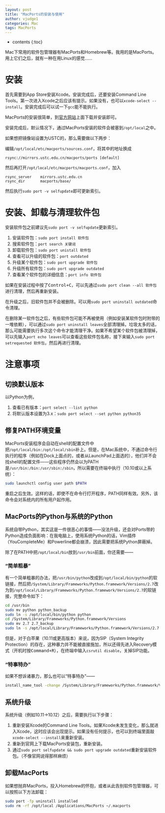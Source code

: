 ```yaml
---
layout: post
title: "MacPorts的安装与使用"
author: vjudge1
categories: Mac
tags: MacPorts
---
```

* contents
{:toc}

Mac下常用的软件包管理器有MacPorts和Homebrew等。我用的是MacPorts。用上它们之后，就有一种在用Linux的感觉……




# 安装

首先需要到App Store安装Xcode。安装完成后，还要安装Command Line Tools。第一次进入Xcode之后应该有提示。如果没有，也可以`xcode-select --install`。安装完成后可以试一下`gcc`能不能执行。

MacPorts的安装很简单，到[官方网站](https://www.macports.org/install.php)上面下载并安装即可。

安装完成后，默认情况下，通过MacPorts安装的软件会被塞到`/opt/local`之中。

如果想把镜像站设置为USTC的，那么需要做以下两步：

编辑`/opt/local/etc/macports/sources.conf`，将其中的地址换成

    rsync://mirrors.ustc.edu.cn/macports/ports [default]

然后再打开`/opt/local/etc/macports/macports.conf`，加入

    rsync_server    mirrors.ustc.edu.cn
    rsync_dir       macports/base/

然后执行`sudo port -v selfupdate`即可更新索引。

# 安装、卸载与清理软件包

安装软件包之前建议先`sudo port -v selfupdate`更新索引。

1. 安装软件包：`sudo port install 软件包`
2. 搜索软件包：`port search 关键词`
3. 卸载软件包：`sudo port unistall 软件包`
4. 查看可以升级的软件包：`port outdated`
5. 升级某个软件包：`sudo port upgrade 软件包`
6. 升级所有软件包：`sudo port upgrade outdated`
7. 查看某个软件包的详细信息：`port info 软件包`

如果在安装过程中按了<kbd>Control+C</kbd>，可以先通过`sudo port clean --all 软件包`进行清理，然后再重新安装。

在升级之后，旧软件包并不会被删除。可以用`sudo port uninstall outdated`命令清理。

在删除某一软件包之后，有些软件包可能不再被使用（例如安装某软件包时附带的一堆依赖），可以通过`sudo port uninstall leaves`全部清理掉。垃圾太多的话，那么可能需要执行多次这个命令才能清理干净。如果不希望某个软件包被清理掉，可以先输入`port echo leaves`可以查看这些软件包名称，接下来输入`sudo port setrequested 软件包`，然后再进行清理。

# 注意事项

## 切换默认版本
以Python为例，

1. 查看已有版本：`port select --list python`
2. 将默认版本设置为3.x：`sudo port select --set python python35`

## 修复PATH环境变量
MacPorts安装程序会自动在shell的配置文件中把`/opt/local/bin:/opt/local/sbin`补上。但是，在Mac系统中，不通过命令行执行的程序（例如在Dock上面点的，或者从LaunchPad上面选的），他们并不会找shell的配置文件——这些程序仍然会以为PATH是`/usr/bin:/bin:/usr/sbin:/sbin`，所以需要在终端中执行（10.10或以上系统）：

```bash
sudo launchctl config user path $PATH
```

重启之后生效。这样的话，即使不在命令行打开程序，PATH同样有效。另外，该命令会对系统内的所有用户起作用。

## MacPorts的Python与系统的Python

系统自带Python，其实这是一件很恶心的事情——没法升级，还会对Ports带的Python造成负面影响：在我电脑上，使用系统Python的话，Vim插件（YouCompleteMe）和Powerline都会崩溃，因此需要把系统Python屏蔽掉。

除了在PATH中把`/opt/local/bin`放到`/usr/bin`前面，你还需要——

### “简单粗暴”

有一个简单粗暴的办法，把`/usr/bin/python`改成到`/opt/local/bin/python`的软链接，然后把`/System/Library/Frameworks/Python.framework/Versions/2.7`改为到`/opt/local/Library/Frameworks/Python.framework/Versions/2.7`的软链接，完整命令如下：

```bash
cd /usr/bin
sudo mv python python_backup
sudo ln -s /opt/local/bin/python python
cd /System/Library/Frameworks/Python.framework/Versions
sudo mv 2.7 2.7_backup
sudo ln -s /opt/local/Library/Frameworks/Python.framework/Versions/2.7 2.7
```

但是，对于白苹果（10.11或更高版本）来说，因为SIP（System Integrity Protection）的存在，这种暴力并不能被直接施加，所以还得先进入Recovery模式（开机时按<kbd>Command+R</kbd>），在终端中输入`csrutil disable`，关掉SIP功能。

### “特事特办”

如果不想诉诸暴力，那么也可以“特事特办”——

```bash
install_name_tool -change /System/Library/Frameworks/Python.framework/Versions/2.7/Python /opt/local/Library/Frameworks/Python.framework/Versions/2.7/Python /Applications/MacVim.app/Contents/MacOS/Vim
```

## 系统升级
系统升级（例如10.11→10.12）之后，需要执行以下步骤：

1. 重新安装Xcode的Command Line Tools。如果Xcode未发生变化，那么就进入Xcode，这时应该会出现提示。如果没有任何提示，也可以到终端里面敲`xcode-select --install`来重新安装。
2. 重新到官网上下载MacPorts安装包，重新安装。
3. 通过`sudo port selfupdate && sudo port upgrade outdated`重新安装软件包。（不像官网说得那样麻烦）

## 卸载MacPorts
如果想抛弃MacPorts，投入Homebrew的怀抱，或者从此告别软件包管理器，可以按照以下方法卸载：

```bash
sudo port -fp uninstall installed
sudo rm -rf /opt/local /Applications/MacPorts ~/.macports
```
